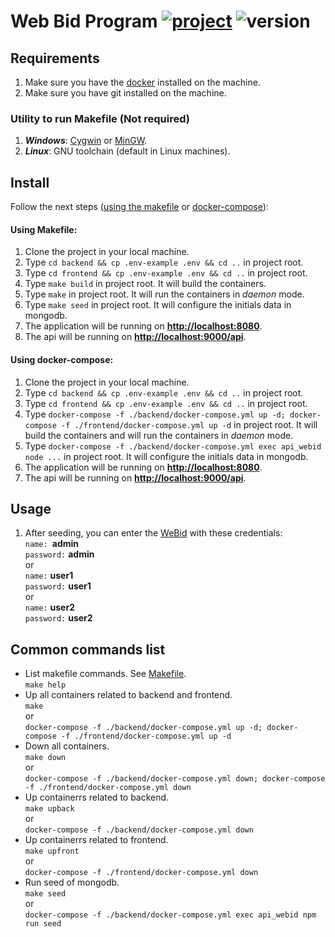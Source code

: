 # Web Bid Program [![project][project]]() ![version][version-badge]

## Requirements  
  1. Make sure you have the [docker](https://www.docker.com/products/docker-desktop) installed on the machine.
  2. Make sure you have git installed on the machine.
  
### Utility to run **Makefile** (Not required)
  1. ***Windows***: [Cygwin](https://www.cygwin.com) or [MinGW](http://www.mingw.org).
  2. ***Linux***: GNU toolchain (default in Linux machines).


## Install
Follow the next steps ([using the makefile](#using-makefile) or [docker-compose](#using-docker-compose)):

#### Using **Make**file:  
  1. Clone the project in your local machine.
  2. Type `cd backend && cp .env-example .env && cd ..` in project root.
  3. Type `cd frontend && cp .env-example .env && cd ..` in project root.
  4. Type `make build` in project root. It will build the containers.
  5. Type `make` in project root. It will run the containers in _daemon_ mode.
  6. Type `make seed` in project root. It will configure the initials data in mongodb.
  7. The application will be running on **[http://localhost:8080](http://localhost:8080)**.
  8. The api will be running on **[http://localhost:9000/api](http://localhost:9000/api)**.
   
#### Using **docker-compose**:  
  1. Clone the project in your local machine.
  2. Type `cd backend && cp .env-example .env && cd ..` in project root.
  2. Type `cd frontend && cp .env-example .env && cd ..` in project root.
  3. Type ``docker-compose -f ./backend/docker-compose.yml up -d; docker-compose -f ./frontend/docker-compose.yml up -d`` in project root. It will build the containers and will run the containers in _daemon_ mode.
  4. Type `docker-compose -f ./backend/docker-compose.yml exec api_webid node ...` in project root. It will configure the initials data in mongodb.
  5. The application will be running on **[http://localhost:8080](http://localhost:8080)**.
  6. The api will be running on **[http://localhost:9000/api](http://localhost:9000/api)**.


## Usage
  1. After seeding, you can enter the [WeBid](http://localhost:8080) with these credentials:  
    `name: `**admin**  
    `password:` **admin**  
    or  
    `name:` **user1**  
    `password:` **user1**  
    or  
    `name:` **user2**  
    `password:` **user2**  

## Common commands list

  * List makefile commands. See [Makefile][MAKEFILE].  
    `make help`  
  * Up all containers related to backend and frontend.  
    `make`  
    or  
    `docker-compose -f ./backend/docker-compose.yml up -d; docker-compose -f ./frontend/docker-compose.yml up -d`  
  * Down all containers.  
    `make down`  
    or  
    `docker-compose -f ./backend/docker-compose.yml down; docker-compose -f ./frontend/docker-compose.yml down`  
  * Up containerrs related to backend.  
    `make upback`  
    or  
    `docker-compose -f ./backend/docker-compose.yml down`  
  * Up containerrs related to frontend.  
    `make upfront`  
    or  
    `docker-compose -f ./frontend/docker-compose.yml down`  
  * Run seed of mongodb.  
    `make seed`  
    or  
    `docker-compose -f ./backend/docker-compose.yml exec api_webid npm run seed`  


[MAKEFILE]: ./Makefile
[project]: https://img.shields.io/badge/webid-tomato.svg
[version-badge]: https://img.shields.io/badge/version-1.0.0-blue.svg
